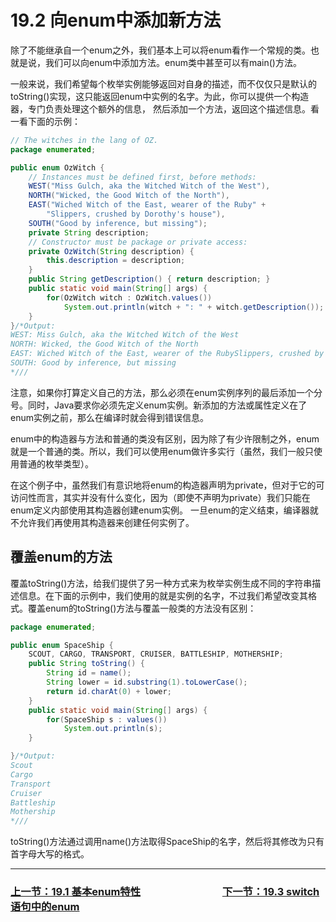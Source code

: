 # 19.2 向enum中添加新方法
除了不能继承自一个enum之外，我们基本上可以将enum看作一个常规的类。也就是说，我们可以向enum中添加方法。enum类中甚至可以有main()方法。

一般来说，我们希望每个枚举实例能够返回对自身的描述，而不仅仅只是默认的toString()实现，这只能返回enum中实例的名字。为此，你可以提供一个构造器，专门负责处理这个额外的信息，
然后添加一个方法，返回这个描述信息。看一看下面的示例：
```java
// The witches in the lang of OZ.
package enumerated;

public enum OzWitch {
    // Instances must be defined first, before methods:
	WEST("Miss Gulch, aka the Witched Witch of the West"),
	NORTH("Wicked, the Good Witch of the North"),
	EAST("Wiched Witch of the East, wearer of the Ruby" + 
	    "Slippers, crushed by Dorothy's house"),
	SOUTH("Good by inference, but missing");
	private String description;
	// Constructor must be package or private access:
	private OzWitch(String description) {
		this.description = description;
	}
	public String getDescription() { return description; }
	public static void main(String[] args) {
		for(OzWitch witch : OzWitch.values())
			System.out.println(witch + ": " + witch.getDescription());
	}
}/*Output:
WEST: Miss Gulch, aka the Witched Witch of the West
NORTH: Wicked, the Good Witch of the North
EAST: Wiched Witch of the East, wearer of the RubySlippers, crushed by Dorothy's house
SOUTH: Good by inference, but missing
*///
```
注意，如果你打算定义自己的方法，那么必须在enum实例序列的最后添加一个分号。同时，Java要求你必须先定义enum实例。新添加的方法或属性定义在了enum实例之前，那么在编译时就会得到错误信息。

enum中的构造器与方法和普通的类没有区别，因为除了有少许限制之外，enum就是一个普通的类。所以，我们可以使用enum做许多实行（虽然，我们一般只使用普通的枚举类型）。

在这个例子中，虽然我们有意识地将enum的构造器声明为private，但对于它的可访问性而言，其实并没有什么变化，因为（即使不声明为private）我们只能在enum定义内部使用其构造器创建enum实例。
一旦enum的定义结束，编译器就不允许我们再使用其构造器来创建任何实例了。

## 覆盖enum的方法
覆盖toString()方法，给我们提供了另一种方式来为枚举实例生成不同的字符串描述信息。在下面的示例中，我们使用的就是实例的名字，不过我们希望改变其格式。覆盖enum的toString()方法与覆盖一般类的方法没有区别：
```java
package enumerated;

public enum SpaceShip {
    SCOUT, CARGO, TRANSPORT, CRUISER, BATTLESHIP, MOTHERSHIP;
	public String toString() {
		String id = name();
		String lower = id.substring(1).toLowerCase();
		return id.charAt(0) + lower;
	}
	public static void main(String[] args) {
        for(SpaceShip s : values())
        	System.out.println(s);
	}

}/*Output:
Scout
Cargo
Transport
Cruiser
Battleship
Mothership
*///
```
toString()方法通过调用name()方法取得SpaceShip的名字，然后将其修改为只有首字母大写的格式。

---

### [上一节：19.1 基本enum特性](19.1_Basic_enum_features.md)　　　　　　　　[下一节：19.3 switch语句中的enum](19.3_enums_in_switch_statements.md)

